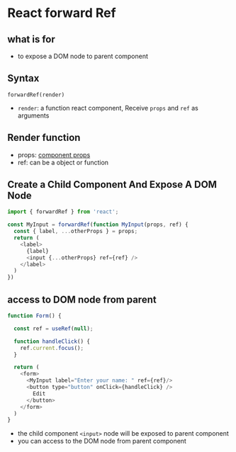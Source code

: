 # React forward Ref

## what is for

- to expose a DOM node to parent component

## Syntax

`forwardRef(render)`

- `render`: a function react component, Receive `props` and `ref` as arguments

## Render function

- props: [component props](react-component.md#props)
- ref: can be a object or function

## Create a Child Component And Expose A DOM Node

```js
import { forwardRef } from 'react';

const MyInput = forwardRef(function MyInput(props, ref) {
  const { label, ...otherProps } = props;
  return (
    <label>
      {label}
      <input {...otherProps} ref={ref} />
    </label>
  )
})
```

## access to DOM node from parent

```js
function Form() {

  const ref = useRef(null);

  function handleClick() {
    ref.current.focus();
  }

  return (
    <form>
      <MyInput label="Enter your name: " ref={ref}/>
      <button type="button" onClick={handleClick} />
        Edit
      </button>
    </form>
  )
}
```

- the child component `<input>` node will be exposed to parent component
- you can access to the DOM node from parent component
